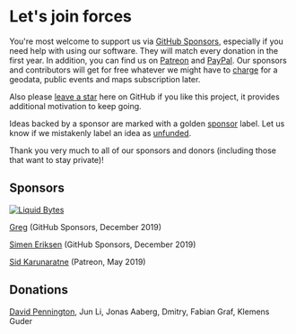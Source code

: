 Let's join forces
=================

You're most welcome to support us via [GitHub Sponsors](https://github.com/sponsors/lastzero), 
especially if you need help with using our software. They will match every donation in the first year.
In addition, you can find us on [Patreon][patreon] and [PayPal][paypal].
Our sponsors and contributors will get for free whatever we might have to 
[charge](http://docs.photoprism.org/en/latest/funding/) for a geodata, public events and maps 
subscription later.

Also please [leave a star](https://github.com/photoprism/photoprism/stargazers) here on GitHub if you like this project, 
it provides additional motivation to keep going.

Ideas backed by a sponsor are marked with a golden [sponsor][sponsored issues] label.
Let us know if we mistakenly label an idea as [unfunded][unfunded issues].

Thank you very much to all of our sponsors and donors (including those that want to stay private)!

## Sponsors ##

[![Liquid Bytes](https://blog.liquidbytes.net/img/logo-retina.png)](https://blog.liquidbytes.net/)

[Greg](https://github.com/oziee) (GitHub Sponsors, December 2019)

[Simen Eriksen](https://github.com/dennorske) (GitHub Sponsors, December 2019)

[Sid Karunaratne](https://github.com/sakaru) (Patreon, May 2019)

## Donations ##

[David Pennington](https://github.com/Xeoncross), Jun Li, Jonas Aaberg, Dmitry, Fabian Graf, Klemens Guder

[meetups]: https://github.com/photoprism/photoprism/wiki/Meetups
[infrastructure]: https://github.com/photoprism/photoprism/wiki/Infrastructure
[paypal]: https://www.paypal.me/photoprism
[issuehunt]: https://issuehunt.io/repos/119160553
[patreon]: https://www.patreon.com/photoprism
[unfunded issues]: https://github.com/photoprism/photoprism/issues?q=is%3Aissue+is%3Aopen+label%3Aunfunded
[sponsored issues]: https://github.com/photoprism/photoprism/issues?q=is%3Aissue+is%3Aopen+label%3Asponsor
